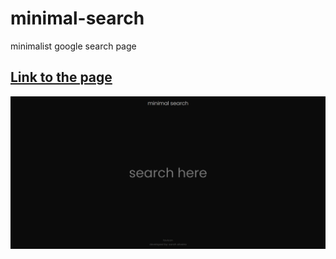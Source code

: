 # minimal-search
minimalist google search page

## [Link to the page](https://minimal-search.reb-oliveira.repl.co/)

<img src="img/banner.png">
